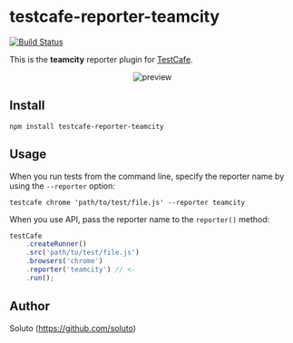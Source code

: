 # testcafe-reporter-teamcity
[![Build Status](https://travis-ci.org/soluto/testcafe-reporter-teamcity.svg)](https://travis-ci.org/soluto/testcafe-reporter-teamcity)

This is the **teamcity** reporter plugin for [TestCafe](http://devexpress.github.io/testcafe).

<p align="center">
    <img src="https://raw.github.com/soluto/testcafe-reporter-teamcity/master/media/preview.png" alt="preview" />
</p>

## Install

```
npm install testcafe-reporter-teamcity
```

## Usage

When you run tests from the command line, specify the reporter name by using the `--reporter` option:

```
testcafe chrome 'path/to/test/file.js' --reporter teamcity
```


When you use API, pass the reporter name to the `reporter()` method:

```js
testCafe
    .createRunner()
    .src('path/to/test/file.js')
    .browsers('chrome')
    .reporter('teamcity') // <-
    .run();
```

## Author
Soluto (https://github.com/soluto)
